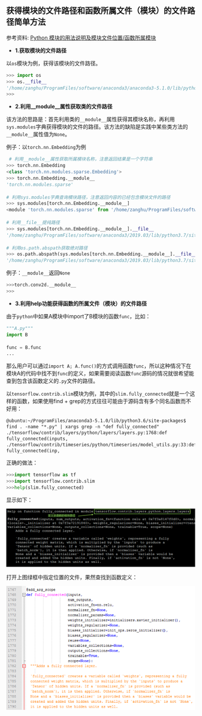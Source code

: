 ## 获得模块的文件路径和函数所属文件（模块）的文件路径简单方法

参考资料: [Python 模块的用法说明及模块文件位置/函数所属模块](https://blog.csdn.net/weixin_38284096/article/details/80434362)

* **1.获取模块的文件路径**

以`os`模块为例，获得该模块的文件路径。

```python
>>> import os
>>> os.__file__
'/home/zanghu/ProgramFiles/software/anaconda3/anaconda3-5.1.0/lib/python3.6/os.py'
>>>
```

* **2.利用__module__属性获取类的文件路径**

该方法的思路是：首先利用类的`__module__`属性获得其模块名称，再利用`sys.modules`字典获得模块的文件的路径。该方法的缺陷是实践中某些类方法的`__module__`属性值为`None`。

例子：以`torch.nn.Embedding`为例

```python
 # 利用__module__属性获取所属模块名称，注意返回结果是一个字符串
>>> torch.nn.Embedding
<class 'torch.nn.modules.sparse.Embedding'>
>>> torch.nn.Embedding.__module__
'torch.nn.modules.sparse'

# 利用sys.modules字典查询模块路径，注意返回内容的已经包含模块文件的路径
>>> sys.modules[torch.nn.Embedding.__module__]
<module 'torch.nn.modules.sparse' from '/home/zanghu/ProgramFiles/software/anaconda3/2019.03/lib/python3.7/site-packages/torch/nn/modules/sparse.py'>

# 利用__file__提纯路径
>>> sys.modules[torch.nn.Embedding.__module__].__file__
'/home/zanghu/ProgramFiles/software/anaconda3/2019.03/lib/python3.7/site-packages/torch/nn/modules/sparse.py'

# 利用os.path.abspath获取绝对路径
>>> os.path.abspath(sys.modules[torch.nn.Embedding.__module__].__file__)
'/home/zanghu/ProgramFiles/software/anaconda3/2019.03/lib/python3.7/site-packages/torch/nn/modules/sparse.py'
```

例子：`__module__`返回`None`

```python
>>>torch.conv2d.__module__
>>>
```


* **3.利用help功能获得函数的所属文件（模块）的文件路径**

由于`python`中如果A模块中import了B模块的函数`func`，比如：

```python
"""A.py"""
import B

func = B.func
...
```

那么用户可以通过`import A; A.func()`的方式调用函数`func`，所以这种情况下在模块A的代码中找不到`func`的定义，如果需要阅读函数`func`源码的情况就很希望能查到包含该函数定义的`.py`文件的路径。

以`tensorflow.contrib.slim`模块为例，其中的`slim.fully_connected`就是一个这样的函数，如果使用find + grep的方式往往可能由于源码含有多个同名函数而不好用：

```shell
@ubuntu:~/ProgramFiles/anaconda3-5.1.0/lib/python3.6/site-packages$ find . -name "*.py" | xargs grep -n "def fully_connected"
./tensorflow/contrib/layers/python/layers/layers.py:1768:def fully_connected(inputs,
./tensorflow/contrib/timeseries/python/timeseries/model_utils.py:33:def fully_connected(inp,
```

正确的做法：

```python
>>>import tensorflow as tf
>>>import tensorflow.contrib.slim
>>>help(slim.fully_connected)
```

显示如下：

![](/assets/python021_002.png)

打开上图绿框中指定位置的文件，果然查找到函数定义：

![](/assets/python021_001.PNG)

